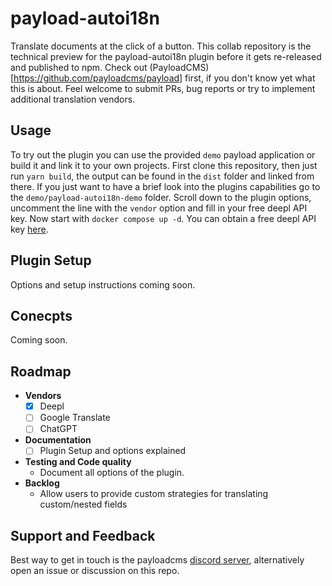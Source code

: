 # payload-autoi18n

Translate documents at the click of a button. This collab repository is the technical preview for the payload-autoi18n plugin before it gets re-released 
and published to npm. Check out (PayloadCMS)[https://github.com/payloadcms/payload] first, if you don't know yet what this is about. Feel welcome to submit PRs, bug reports or try to implement additional translation vendors.

## Usage
To try out the plugin you can use the provided `demo` payload application or build it and link it to your own projects.
First clone this repository, then just run `yarn build`, the output can be found in the `dist` folder and linked from there.
If you just want to have a brief look into the plugins capabilities go to the `demo/payload-autoi18n-demo` folder. Scroll down to the 
plugin options, uncomment the line with the `vendor` option and fill in your free deepl API key. Now start with `docker compose up -d`.
You can obtain a free deepl API key [here](https://support.deepl.com/hc/en-us/articles/360021200939-DeepL-API-Free).

## Plugin Setup
Options and setup instructions coming soon.

## Conecpts
Coming soon.

## Roadmap

- **Vendors**
  - [x] Deepl
  - [ ] Google Translate
  - [ ] ChatGPT
- **Documentation**
  - [ ] Plugin Setup and options explained
- **Testing and Code quality**
  - Document all options of the plugin.
- **Backlog**
  - Allow users to provide custom strategies for translating custom/nested fields 

## Support and Feedback
Best way to get in touch is the payloadcms [discord server](https://discord.com/invite/r6sCXqVk3v), alternatively open an issue or discussion on this repo.

